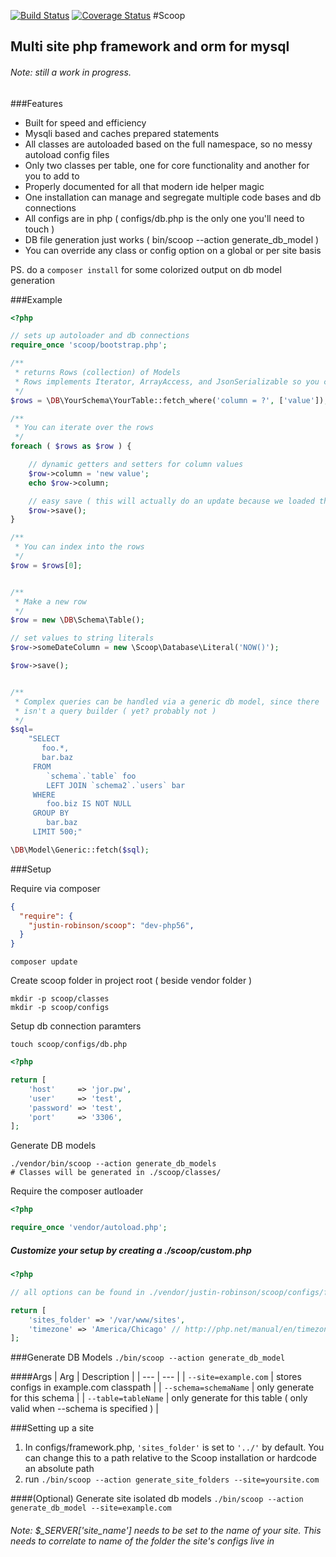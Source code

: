 [![Build Status](https://travis-ci.org/justin-robinson/scoop.svg?branch=php56)](https://travis-ci.org/justin-robinson/scoop)
[![Coverage Status](https://coveralls.io/repos/github/justin-robinson/scoop/badge.svg?branch=master)](https://coveralls.io/github/justin-robinson/scoop?branch=master)
#Scoop
## Multi site php framework and orm for mysql

###### Note: still a work in progress.

###Features
* Built for speed and efficiency
* Mysqli based and caches prepared statements
* All classes are autoloaded based on the full namespace, so no messy autoload config files
* Only two classes per table, one for core functionality and another for you to add to
* Properly documented for all that modern ide helper magic
* One installation can manage and segregate multiple code bases and db connections
* All configs are in php ( configs/db.php is the only one you'll need to touch )
* DB file generation just works ( bin/scoop --action generate_db_model )
* You can override any class or config option on a global or per site basis

PS. do a `composer install` for some colorized output on db model generation


###Example
```php
<?php

// sets up autoloader and db connections
require_once 'scoop/bootstrap.php';

/**
 * returns Rows (collection) of Models
 * Rows implements Iterator, ArrayAccess, and JsonSerializable so you can treat it like an array
 */
$rows = \DB\YourSchema\YourTable::fetch_where('column = ?', ['value']);

/**
 * You can iterate over the rows
 */
foreach ( $rows as $row ) {

    // dynamic getters and setters for column values
    $row->column = 'new value';
    echo $row->column;

    // easy save ( this will actually do an update because we loaded this row from the database )
    $row->save();
}

/**
 * You can index into the rows
 */
$row = $rows[0];


/**
 * Make a new row
 */
$row = new \DB\Schema\Table();

// set values to string literals
$row->someDateColumn = new \Scoop\Database\Literal('NOW()');

$row->save();


/**
 * Complex queries can be handled via a generic db model, since there
 * isn't a query builder ( yet? probably not )
 */
$sql=
    "SELECT
       foo.*,
       bar.baz
     FROM
        `schema`.`table` foo
        LEFT JOIN `schema2`.`users` bar
     WHERE
        foo.biz IS NOT NULL
     GROUP BY
        bar.baz
     LIMIT 500;"

\DB\Model\Generic::fetch($sql);

```

###Setup

Require via composer
```json
{
  "require": {
    "justin-robinson/scoop": "dev-php56",
  }
}
```
```shell
composer update
```
Create scoop folder in project root ( beside vendor folder )
```shell
mkdir -p scoop/classes
mkdir -p scoop/configs
```
Setup db connection paramters
```shell
touch scoop/configs/db.php
```
```php
<?php

return [
    'host'     => 'jor.pw',
    'user'     => 'test',
    'password' => 'test',
    'port'     => '3306',
];
```
Generate DB models
```shell
./vendor/bin/scoop --action generate_db_models
# Classes will be generated in ./scoop/classes/
```
Require the composer autloader
```php
<?php

require_once 'vendor/autoload.php';
```

##### Customize your setup by creating a ./scoop/custom.php
```php
<?php

// all options can be found in ./vendor/justin-robinson/scoop/configs/framework.php

return [
    'sites_folder' => '/var/www/sites',
    'timezone' => 'America/Chicago' // http://php.net/manual/en/timezones.php
];
```


###Generate DB Models
`./bin/scoop --action generate_db_model`

####Args
| Arg | Description |
| --- | --- |
| `--site=example.com` | stores configs in example.com classpath |
| `--schema=schemaName` | only generate for this schema |
| `--table=tableName` | only generate for this table ( only valid when --schema is specified ) |


###Setting up a site
1. In configs/framework.php, `'sites_folder'` is set to `'../'` by default.  You can change this to a path relative to the Scoop installation or hardcode an absolute path
2. run `./bin/scoop --action generate_site_folders --site=yoursite.com`

####(Optional) Generate site isolated db models
`./bin/scoop --action generate_db_model --site=example.com`


###### Note: $_SERVER\['site_name'\] needs to be set to the name of your site.  This needs to correlate to name of the folder the site's configs live in
